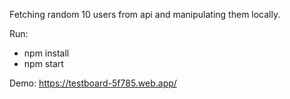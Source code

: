 Fetching random 10 users from api and manipulating them locally.

Run:
- npm install
- npm start

Demo:
https://testboard-5f785.web.app/
